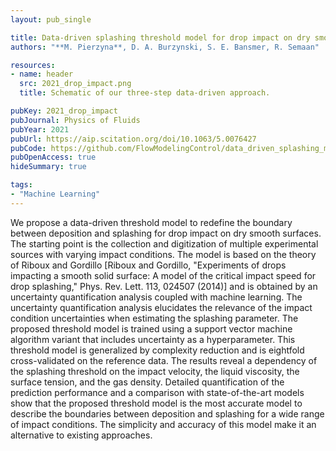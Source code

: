 ```yaml
---
layout: pub_single

title: Data-driven splashing threshold model for drop impact on dry smooth surfaces
authors: "**M. Pierzyna**, D. A. Burzynski, S. E. Bansmer, R. Semaan"

resources:
- name: header
  src: 2021_drop_impact.png
  title: Schematic of our three-step data-driven approach.

pubKey: 2021_drop_impact
pubJournal: Physics of Fluids
pubYear: 2021
pubUrl: https://aip.scitation.org/doi/10.1063/5.0076427
pubCode: https://github.com/FlowModelingControl/data_driven_splashing_model
pubOpenAccess: true
hideSummary: true

tags:
- "Machine Learning"
---
```

We propose a data-driven threshold model to redefine the boundary between deposition and splashing 
for drop impact on dry smooth surfaces. The starting point is the collection and digitization of 
multiple experimental sources with varying impact conditions. The model is based on the theory of 
Riboux and Gordillo [Riboux and Gordillo, "Experiments of drops impacting a smooth solid surface: 
A model of the critical impact speed for drop splashing," Phys. Rev. Lett. 113, 024507 (2014)] and 
is obtained by an uncertainty quantification analysis coupled with machine learning. The uncertainty 
quantification analysis elucidates the relevance of the impact condition uncertainties when estimating 
the splashing parameter. The proposed threshold model is trained using a support vector machine 
algorithm variant that includes uncertainty as a hyperparameter. This threshold model is generalized 
by complexity reduction and is eightfold cross-validated on the reference data. The results reveal 
a dependency of the splashing threshold on the impact velocity, the liquid viscosity, the surface 
tension, and the gas density. Detailed quantification of the prediction performance and a comparison 
with state-of-the-art models show that the proposed threshold model is the most accurate model to 
describe the boundaries between deposition and splashing for a wide range of impact conditions. 
The simplicity and accuracy of this model make it an alternative to existing approaches.
